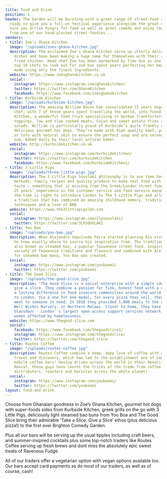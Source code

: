 ```yaml
---
title: Food and Drink
position: 1
header: The Garden will be bursting with a great range of street-food stalls and bars
  ready to give you a full-on festival experience alongside the great comedy. Make
  sure you arrive hungry for food as well as great comedy and enjoy tasty morsels
  from one of our hand-plucked street-foodies...
vendors:
- title: Zoe's Ghana Kitchen
  image: "/uploads/zoes-ghana-kitchen.jpg"
  description: The acclaimed Zoe's Ghana Kitchen serve up utterly delicious Ghanaian
    dishes and have been making a huge name for themselves with their amazing jollof
    fried chicken. Head chef Zoe has been earmarked by Time Out as one of London's
    top 10 chefs to look out for and has spent years perfecting her beautiful recipes
    made using only the finest ingredients.
  website: https://www.zoesghanakitchen.co.uk
  social:
    instagram: https://www.instagram.com/ghanakitchen/
    twitter: https://twitter.com/GhanaKitchen
    facebook: https://www.facebook.com/zoesghanakitchen
- title: Kurbside Kitchen
  image: "/uploads/kurbside-kitchen.jpg"
  description: The amazing William Bacon has consolidated 15 years experience as a
    chef, with 7 of those years spent travelling the world, into founding Kurbside
    Kitchen, a wonderful food truck specialising in German frankfurters with gourmet
    toppings, low and slow cooked meats, Cajun and sweet potato fries and super-food
    salads. William is particularly proud of Kurbside’s quite frankly ridiculously
    delicious gourmet hot dogs. They’re made with high quality beef, pork, chorizo
    or tofu with natural skin to ensure the perfect snap and are served inside a brioche
    sub, baked daily by their local artisan baker.
  website: http://kurbsidekitchen.co.uk
  social:
    instagram: https://www.instagram.com/kurbsidekitchen/
    twitter: https://twitter.com/kurbsidekitchen
    facebook: https://www.facebook.com/KurbsideKitchen1/
- title: 3 Little Pigs
  image: "/uploads/three-little-pigs.jpg"
  description: The 3 Little Pigs Souvlaki philosophy is to use time honoured cooking
    methods, family recipes and quality produce to make real food with integrity and
    taste – something that is missing from the Greek/London street food scene. With
    25 years’ experience in the customer service and food-service management industry,
    the time is right to introduce London to The 3 Little Pigs and allow it to experience
    a tradition that has combined an amazing childhood memory, traditional cooking
    techniques and a love of BBQ.
  website: https://www.the3littlepigsldn.com
  social:
    instagram: https://www.instagram.com/3lpsouvlaki/
    twitter: https://twitter.com/3LPSOUVLAKI
- title: You Bao
  image: "/uploads/you-bao.jpg"
  description: When Alejandro Sepulveda Parra started planning his street food stall,
    he knew exactly where to source his inspiration from. The traditional gua bao,
    also known as steamed bao, a popular Taiwanese street food. Inspired by the huge
    variety of Taiwanese traditions and flavours and combined with Alejandro’s love
    for steamed bao buns, You Bao was created.
  social:
    instagram: https://www.instagram.com/youbaomi/
    twitter: https://twitter.com/youbaomi
- title: The Good Slice
  image: "/uploads/the-good-slice.jpg"
  description: 'The Good Slice is a social enterprise with a simple idea: take a slice,
    give a slice. They combine a passion for fine, honest food with a desire to create
    a lasting difference in food insecure communities around the world, from Malawi
    to London. Via a one for one model, for every pizza they sell, they provide a
    meal to someone in need. In 2018 they provided 5,000 meals to the children of
    Well Wishes Nursery, in Northern Malawi. Closer to home, they have partnered with
    Glassdoor - London''s largest open-access support services network for men and
    women affected by homelessness.'
  website: https://www.thegood-slice.com
  social:
    facebook: https://www.facebook.com/thegoodslice1/
    instagram: https://www.instagram.com/thegoodslice/
    twitter: https://twitter.com/thegood_slice
- title: Routes Coffee
  image: "/uploads/routes-coffee.jpg"
  description: Routes Coffee combine a deep, deep love of coffee with a passion for
    travel and discovery, which has led to the establishment one of London's finest
    mobile coffee bars! Having driven across the world in their beautiful 1989 Bedford
    Rascal, these guys have learnt the tricks of the trade from coffee bean farmers,
    distributors, roasters and baristas across the whole planet!
  social:
    instagram: https://www.instagram.com/youbaomi/
    twitter: https://twitter.com/youbaomi
layout: food-and-drink
---
```


Choose from Ghanaian goodness in Zoe’s Ghana Kitchen, gourmet hot dogs with super-foods sides from Kurbside Kitchen, greek grills on the go with 3 Little Pigs, deliciously light steamed bao buns from You Boa and The Good Slice bring their admirable ‘Take a Slice, Give a Slice’ ethos (plus delicious pizza!) to the first ever Brighton Comedy Garden.

Plus all our bars will be serving up the usual tipples including craft beers, and summer-inspired cocktails plus some top-notch traders like Routes Coffee serving up fresh brews and dont miss the absolutely epic sweet treats of Ravenous Fudge.

All of our traders offer a vegetarian option with vegan options available too. Our bars accept card payments as do most of our traders, as well as of course, cash!